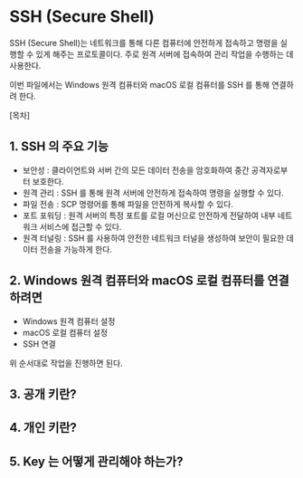 # SSH (Secure Shell)
SSH (Secure Shell)는 네트워크를 통해 다른 컴퓨터에 안전하게 접속하고 명령을 실행할 수 있게 해주는 프로토콜이다. 주로 원격 서버에 접속하여 관리 작업을 수행하는 데 사용한다.

이번 파일에서는 Windows 원격 컴퓨터와 macOS 로컬 컴퓨터를 SSH 를 통해 연결하려 한다.

[목차]

## 1. SSH 의 주요 기능
- 보안성 : 클라이언트와 서버 간의 모든 데이터 전송을 암호화하여 중간 공격자로부터 보호한다.
- 원격 관리 : SSH 를 통해 원격 서버에 안전하게 접속하여 명령을 실행할 수 있다.
- 파일 전송 : SCP 명령어를 통해 파일을 안전하게 복사할 수 있다.
- 포트 포워딩 : 원격 서버의 특정 포트를 로컬 머신으로 안전하게 전달하여 내부 네트워크 서비스에 접근할 수 있다.
- 원격 터널링 : SSH 를 사용하여 안전한 네트워크 터널을 생성하여 보안이 필요한 데이터 전송을 가능하게 한다.

## 2. Windows 원격 컴퓨터와 macOS 로컬 컴퓨터를 연결하려면
- Windows 원격 컴퓨터 설정
- macOS 로컬 컴퓨터 설정
- SSH 연결

위 순서대로 작업을 진행하면 된다.

## 3. 공개 키란?

## 4. 개인 키란?

## 5. Key 는 어떻게 관리해야 하는가?